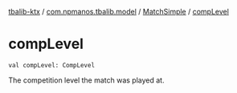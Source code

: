 [tbalib-ktx](../../index.md) / [com.npmanos.tbalib.model](../index.md) / [MatchSimple](index.md) / [compLevel](./comp-level.md)

# compLevel

`val compLevel: CompLevel`

The competition level the match was played at.

